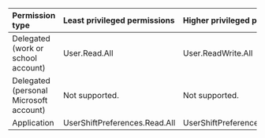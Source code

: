 |Permission type|Least privileged permissions|Higher privileged permissions|
|:---|:---|:---|
|Delegated (work or school account)|User.Read.All|User.ReadWrite.All|
|Delegated (personal Microsoft account)|Not supported.|Not supported.|
|Application|UserShiftPreferences.Read.All|UserShiftPreferences.ReadWrite.All|